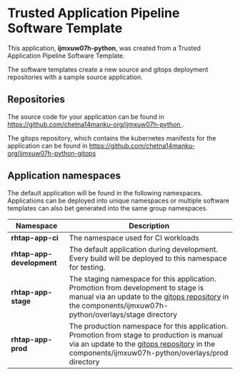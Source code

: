 # Trusted Application Pipeline Software Template

This application, **ijmxuw07h-python**, was created from a Trusted Application Pipeline Software Template.

The software templates create a new source and gitops deployment repositories with a sample source application. 

## Repositories

The source code for your application can be found in [https://github.com/chetna14manku-org/ijmxuw07h-python ](https://github.com/chetna14manku-org/ijmxuw07h-python ).
 
The gitops repository, which contains the kubernetes manifests for the application can be found in 
[https://github.com/chetna14manku-org/ijmxuw07h-python-gitops ](https://github.com/chetna14manku-org/ijmxuw07h-python-gitops ) 

## Application namespaces 

The default application will be found in the following namespaces. Applications can be deployed into unique namespaces or multiple software templates can also bet generated into the same group namespaces.  

|  Namespace   |  Description   |  
| -------- | -------- |
| **rhtap-app-ci** | The namespace used for CI workloads |
| **rhtap-app-development** | The default application during development. Every build will be deployed to this namespace for testing. |
| **rhtap-app-stage** | The staging namespace for this application. Promotion from development to stage is manual via an update to the [gitops repository](https://github.com/chetna14manku-org/ijmxuw07h-python-gitops ) in the components/ijmxuw07h-python/overlays/stage directory |
| **rhtap-app-prod** | The production namespace for this application. Promotion from stage to production is manual via an update to the [gitops repository](https://github.com/chetna14manku-org/ijmxuw07h-python-gitops ) in the components/ijmxuw07h-python/overlays/prod directory |